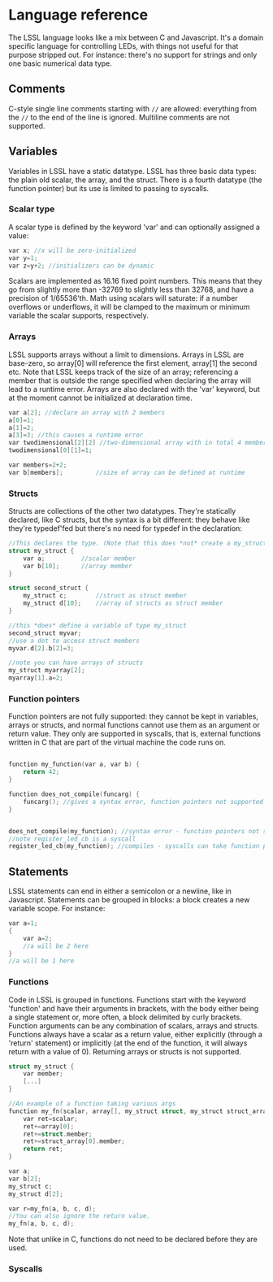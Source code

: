 # Language reference

The LSSL language looks like a mix between C and Javascript. It's a domain specific
language for controlling LEDs, with things not useful for that purpose stripped out.
For instance: there's no support for strings and only one basic numerical
data type.

## Comments

C-style single line comments starting with ``//`` are allowed: everything from the
``//`` to the end of the line is ignored. Multiline comments are not supported.

## Variables

Variables in LSSL have a static datatype. LSSL has three basic data 
types: the plain old scalar, the array, and the struct. There is a fourth
datatype (the function pointer) but its use is limited to passing to
syscalls.

### Scalar type

A scalar type is defined by the keyword 'var' and can optionally assigned a value:

```c
var x; //x will be zero-initialized
var y=1;
var z=y+2; //initializers can be dynamic
```

Scalars are implemented as 16.16 fixed point numbers. This means that they go from
slightly more than -32769 to slightly less than 32768, and have a precision of
1/65536'th. Math using scalars will saturate: if a number overflows or underflows, it
will be clamped to the maximum or minimum variable the scalar supports, respectively.


### Arrays

LSSL supports arrays without a limit to dimensions. Arrays in LSSL are base-zero, so
array[0] will reference the first element, array[1] the second etc. Note that LSSL keeps
track of the size of an array; referencing a member that is outside the range specified 
when declaring the array will lead to a runtime error. Arrays are also declared with the
'var' keyword, but at the moment cannot be initialized at declaration time.

```c
var a[2]; //declare an array with 2 members
a[0]=1;
a[1]=2;
a[3]=3; //this causes a runtime error
var twodimensional[2][2] //two-dimensional array with in total 4 members
twodimensional[0][1]=1;

var members=2+2;
var b[members];			//size of array can be defined at runtime
```

### Structs

Structs are collections of the other two datatypes. They're statically declared,
like C structs, but the syntax is a bit different: they behave like they're typedef'fed
but there's no need for typedef in the declaration:

```c
//This declares the type. (Note that this does *not* create a my_struct variable.)
struct my_struct {
	var a;			//scalar member
	var b[10];		//array member
}

struct second_struct {
	my_struct c;		//struct as struct member
	my_struct d[10];	//array of structs as struct member
}

//this *does* define a variable of type my_struct
second_struct myvar;
//use a dot to access struct members
myvar.d[2].b[2]=3;

//note you can have arrays of structs
my_struct myarray[2];
myarray[1].a=2;
```

### Function pointers

Function pointers are not fully supported: they cannot be kept in variables, arrays 
or structs, and normal functions cannot use them as an argument or return value.
They only are supported in syscalls, that is, external functions written in C that
are part of the virtual machine the code runs on.

```c

function my_function(var a, var b) {
	return 42;
}

function does_not_compile(funcarg) {
	funcarg(); //gives a syntax error, function pointers not supported here
}


does_not_compile(my_function); //syntax error - function pointers not supported here
//note register_led_cb is a syscall
register_led_cb(my_function); //compiles - syscalls can take function pointers
```

## Statements

LSSL statements can end in either a semicolon or a newline, like in Javascript. 
Statements can be grouped in blocks: a block creates a new variable scope. For instance:

```c
var a=1;
{
	var a=2;
	//a will be 2 here
}
//a will be 1 here
```

### Functions

Code in LSSL is grouped in functions. Functions start with the keyword 'function' and have
their arguments in brackets, with the body either being a single statement or, more often,
a block delimited by curly brackets. Function arguments can be any combination of 
scalars, arrays and structs. Functions always have a scalar as a return value, either 
explicitly (through a 'return' statement) or implicitly (at the end of the function, it
will always return with a value of 0). Returning arrays or structs is not supported.

```c
struct my_struct {
	var member;
	[...]
}

//An example of a function taking various args
function my_fn(scalar, array[], my_struct struct, my_struct struct_array[]) {
	var ret=scalar;
	ret+=array[0];
	ret+=struct.member;
	ret+=struct_array[0].member;
	return ret;
}

var a;
var b[2];
my_struct c;
my_struct d[2];

var r=my_fn(a, b, c, d);
//You can also ignore the return value.
my_fn(a, b, c, d);
```

Note that unlike in C, functions do not need to be declared before they are used.


### Syscalls





